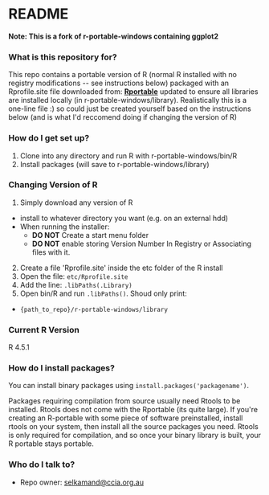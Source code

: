 # README #

**Note: This is a fork of r-portable-windows containing ggplot2**

### What is this repository for? ###

This repo contains a portable version of R (normal R installed with no registry modifications -- see instructions below) packaged with an Rprofile.site file downloaded from: [**Rportable**](https://sourceforge.net/projects/rportable/) updated to ensure all libraries are installed locally (in r-portable-windows/library). Realistically this is a one-line file :) so could just be created yourself based on the instructions below (and is what I'd reccomend doing if changing the version of R)

### How do I get set up? ###

1. Clone into any directory and run R with r-portable-windows/bin/R
2. Install packages (will save to r-portable-windows/library)

### Changing Version of R ###
1. Simply download any version of R
  * install to whatever directory you want (e.g. on an external hdd)
  * When running the installer:
    * **DO NOT** Create a start menu folder
    * **DO NOT** enable storing Version Number In Registry or Associating files with it.
2. Create a file 'Rprofile.site' inside the etc folder of the R install
3. Open the file: `etc/Rprofile.site`
5. Add the line: `.libPaths(.Library)`
6. Open bin/R and run `.libPaths()`. Shoud only print:
  * `{path_to_repo}/r-portable-windows/library`

### Current R Version
R 4.5.1

### How do I install packages?

You can install binary packages using `install.packages('packagename')`.

Packages requiring compilation from source usually need Rtools to be installed.
Rtools does not come with the Rportable (its quite large). If you're creating an R-portable with some piece of software preinstalled, install rtools on your system, then install all the source packages you need. Rtools is only required for compilation, and so once your binary library is built, your R portable stays portable.

### Who do I talk to? ###
* Repo owner: selkamand@ccia.org.au
